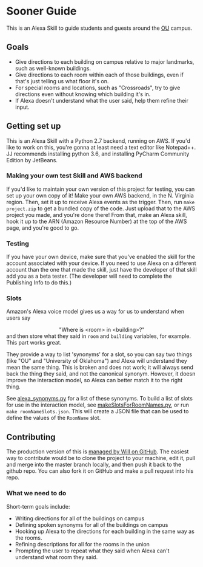 # Sooner Guide
This is an Alexa Skill to guide students and guests around the [OU](https://ou.edu) campus.

## Goals
- Give directions to each building on campus relative to major landmarks, such as well-known buildings.
- Give directions to each room within each of those buildings, even if that's just telling us what floor it's on.
- For special rooms and locations, such as "Crossroads", try to give directions even without knowing which building it's in.
- If Alexa doesn't understand what the user said, help them refine their input.

## Getting set up
This is an Alexa Skill with a Python 2.7 backend, running on AWS.
If you'd like to work on this, you're gonna at least need a text editor like Notepad++.
JJ recommends installing python 3.6, and installing PyCharm Community Edition by JetBeans.

### Making your own test Skill and AWS backend
If you'd like to maintain your own version of this project for testing, you can set up your own copy of it!
Make your own AWS backend, in the N. Virginia region. Then, set it up to receive Alexa events as the trigger.
Then, run `make project.zip` to get a bundled copy of the code. Just upload that to the AWS project you made, and
you're done there! From that, make an Alexa skill, hook it up to the ARN (Amazon Resource Number) at the top of the AWS page,
and you're good to go.

### Testing
If you have your own device, make sure that you've enabled the skill for the account associated with your device.
If you need to use Alexa on a different account than the one that made the skill, just have the developer of that skill
add you as a beta tester. (The developer will need to complete the Publishing Info to do this.) 

### Slots
Amazon's Alexa voice model gives us a way for us to understand when users say
       <center>"Where is &lt;room&gt; in &lt;building&gt;?"</center>
and then store what they said in `room` and `building` variables, for example.
This part works great.

They provide a way to list 'synonyms' for a slot, so you can say two things (like "OU" and "University of Oklahoma") and
Alexa will understand they mean the same thing.
This is broken and does not work; it will always send back the thing they said, and not the canonical synonym.
However, it doesn improve the interaction model, so Alexa can better match it to the right thing.

See [alexa_synonyms.py](alexa_synonyms.py) for a list of these synonyms.
To build a list of slots for use in the interaction model, see [makeSlotsForRoomNames.py](makeSlotsForRoomNames.py), or run `make roomNameSlots.json`.
This will create a JSON file that can be used to define the values of the `RoomName` slot. 

## Contributing
The production version of this is [managed by Will on GitHub](https://github.com/zoox101/SoonerGuide.git).
The easiest way to contribute would be to clone the project to your machine, edit it, pull and merge into the master branch locally, and then push it back to the github repo.
You can also fork it on GitHub and make a pull request into his repo.

### What we need to do
Short-term goals include:

- Writing directions for all of the buildings on campus
- Defining spoken synonyms for all of the buildings on campus
- Hooking up Alexa to the directions for each building in the same way as the rooms.
- Refining descriptions for all for the rooms in the union
- Prompting the user to repeat what they said when Alexa can't understand what room they said.

